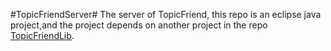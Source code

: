 #TopicFriendServer#
The server of TopicFriend, this repo is an eclipse java project,and the project depends on another project in the repo [TopicFriendLib](https://github.com/wellziy/TopicFriendLib).
